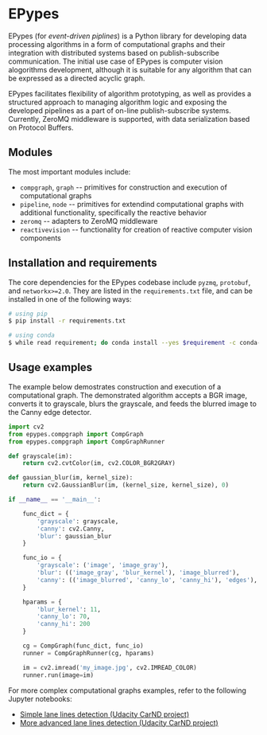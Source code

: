 # EPypes 

EPypes (for *event-driven piplines*) is a Python library for developing data processing algorithms in a form of computational graphs and their integration with distributed systems based on publish-subscribe communication. The initial use case of EPypes is computer vision alogorithms development, although it is suitable for any algorithm that can be expressed as a directed acyclic graph. 

EPypes facilitates flexibility of algorithm prototyping, as well as provides a structured approach to managing algorithm logic and exposing the developed pipelines as a part of on-line publish-subscribe systems. Currently, ZeroMQ middleware is supported, with data serialization based on Protocol Buffers.

## Modules

The most important modules include:

 * `compgraph`, `graph` -- primitives for construction and execution of computational graphs
 * `pipeline`, `node` -- primitives for extendind computational graphs with additional functionality, specifically the reactive behavior
 * `zeromq` -- adapters to ZeroMQ middleware
 * `reactivevision` -- functionality for creation of reactive computer vision components

## Installation and requirements

The core dependencies for the EPypes codebase include `pyzmq`, `protobuf`, and `networkx>=2.0`. They are listed in the `requirements.txt` file, and can be installed in one of the following ways:

```bash
# using pip
$ pip install -r requirements.txt

# using conda
$ while read requirement; do conda install --yes $requirement -c conda-forge; done < requirements.txt
```

## Usage examples

The example below demostrates construction and execution of a computational graph. The demonstrated algorithm accepts a BGR image, converts it to grayscale, blurs the grayscale, and feeds the blurred image to the Canny edge detector.

```python
import cv2
from epypes.compgraph import CompGraph
from epypes.compgraph import CompGraphRunner

def grayscale(im):
    return cv2.cvtColor(im, cv2.COLOR_BGR2GRAY)

def gaussian_blur(im, kernel_size):
    return cv2.GaussianBlur(im, (kernel_size, kernel_size), 0)

if __name__ == '__main__':

    func_dict = {
        'grayscale': grayscale,
        'canny': cv2.Canny,
        'blur': gaussian_blur
    }

    func_io = {
        'grayscale': ('image', 'image_gray'),
        'blur': (('image_gray', 'blur_kernel'), 'image_blurred'),
        'canny': (('image_blurred', 'canny_lo', 'canny_hi'), 'edges'),
    }

    hparams = {
        'blur_kernel': 11,
        'canny_lo': 70,
        'canny_hi': 200
    }

    cg = CompGraph(func_dict, func_io)
    runner = CompGraphRunner(cg, hparams)

    im = cv2.imread('my_image.jpg', cv2.IMREAD_COLOR)
    runner.run(image=im)
```

For more complex computational graphs examples, refer to the following Jupyter notebooks:

 * [Simple lane lines detection (Udacity CarND project)](https://github.com/semeniuta/CarND-LaneLines-P1/blob/master/P1_1_Pipeline_demo.ipynb)
 * [More advanced lane lines detection (Udacity CarND project)](https://github.com/semeniuta/CarND-Advanced-Lane-Lines/blob/master/7_pipeline_prototyping_3.ipynb)
